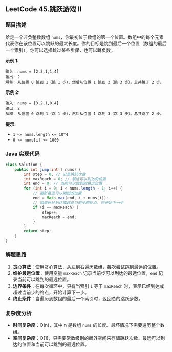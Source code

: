 ## LeetCode 45.跳跃游戏 II

### 题目描述

给定一个非负整数数组 `nums`，你最初位于数组的第一个位置。数组中的每个元素代表你在该位置可以跳跃的最大长度。你的目标是跳到最后一个位置（数组的最后一个索引）。你可以选择跳过某些步骤，也可以跳负数。

**示例 1:**
```
输入: nums = [2,3,1,1,4]
输出: 2
解释: 从位置 0 跳到 1（跳 1 步），然后从位置 1 跳到 3（跳 3 步）。总共跳了 2 步。
```

**示例 2:**
```
输入: nums = [3,2,1,0,4]
输出: 2
解释: 从位置 0 跳到 1（跳 1 步），然后从位置 1 跳到 3（跳 3 步）。总共跳了 2 步。
```

**提示:**
- `1 <= nums.length <= 10^4`
- `0 <= nums[i] <= 1000`

### Java 实现代码

```java
class Solution {
    public int jump(int[] nums) {
        int step = 0; // 记录跳跃次数
        int maxReach = 0; // 最远可以到达的位置
        int end = 0; // 当前可以跳到的最远位置
        for (int i = 0; i < nums.length - 1; i++) {
            // 更新最远可以跳到的位置
            end = Math.max(end, i + nums[i]);
            // 如果已经到达或超过当前步的终点，则开始下一步
            if (i == maxReach) {
                step++;
                maxReach = end;
            }
        }
        return step;
    }
}
```

### 解题思路

1. **贪心算法**：使用贪心算法，从左到右遍历数组，每次尝试跳到最远的位置。
2. **维护最远位置**：使用变量 `maxReach` 记录当前步可以到达的最远位置，`end` 记录当前可以跳到的最远位置。
3. **边界条件**：在每次循环中，只有当索引 `i` 等于 `maxReach` 时，表示已经到达或超过当前步的终点，开始计算下一步。
4. **终止条件**：当遍历到数组的最后一个索引时，返回总的跳跃步数。

### 复杂度分析

- **时间复杂度**：O(n)，其中 n 是数组 `nums` 的长度。最坏情况下需要遍历整个数组。
- **空间复杂度**：O(1)，只需要常数级别的额外空间来存储跳跃次数、最远可以到达的位置和当前可以跳到的最远位置。


